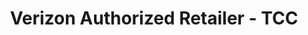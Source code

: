 ---
title: "Verizon Authorized Retailer - TCC"
url: /allentown/verizon-authorized-retailer-tcc/
shop: mobile phone
---